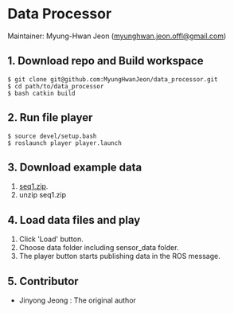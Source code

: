 # Data Processor

Maintainer: Myung-Hwan Jeon (myunghwan.jeon.offl@gmail.com)

## 1. Download repo and Build workspace

```
$ git clone git@github.com:MyungHwanJeon/data_processor.git
$ cd path/to/data_processor
$ bash catkin build
```

## 2. Run file player

```
$ source devel/setup.bash
$ roslaunch player player.launch
```

## 3. Download example data

1. [seq1.zip](https://drive.google.com/file/d/1RjLVM1CD9_PPHC3mpAdegeN11nYyt64p/view?usp=sharing). 
2. unzip seq1.zip

## 4. Load data files and play

1. Click 'Load' button.
2. Choose data folder including sensor_data folder.
3. The player button starts publishing data in the ROS message.

## 5. Contributor
* Jinyong Jeong : The original author
